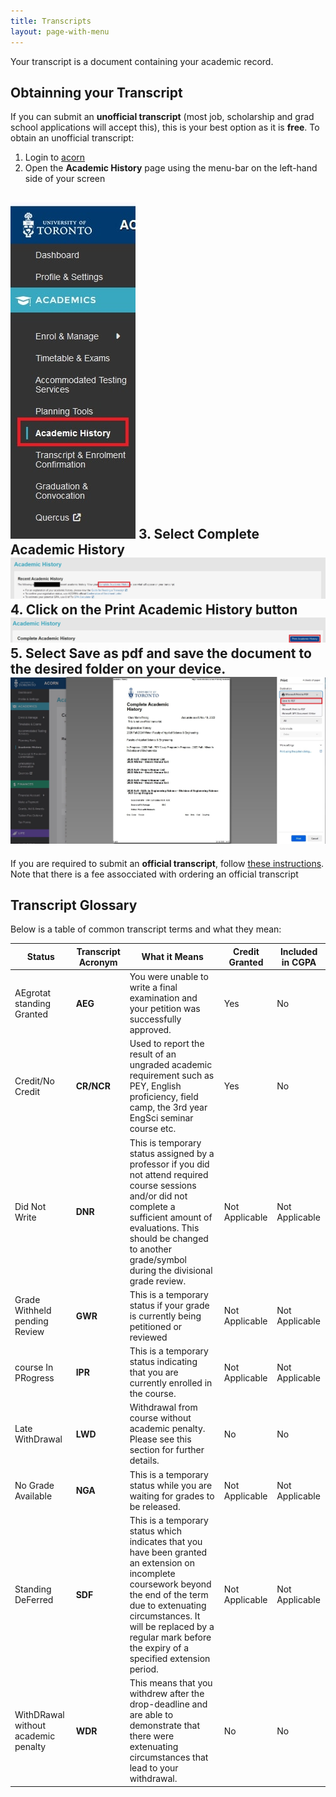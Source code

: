 ```yaml
---
title: Transcripts
layout: page-with-menu
---
```

Your transcript is a document containing your academic record. 

## Obtainning your Transcript
If you can submit an **unofficial transcript** (most job, scholarship and grad school applications will accept this), this is your best option as it is **free**. To obtain an unofficial transcript:
1. Login to [acorn](https://acorn.utoronto.ca/)
2. Open the **Academic History** page using the menu-bar on the left-hand side of your screen

![academic-history-menu](/assets/academic-history-menu.jpg)
3. Select **Complete Academic History**
![complete-academic-history](/assets/complete-academic-history.jpg)
4. Click on the **Print Academic History** button
![print-academic-history-button](/assets/print-academic-history-button.jpg)
5. Select **Save as pdf** and save the document to the desired folder on your device.
![save-to-pdf](/assets/save-to-pdf.jpg)
--
If you are required to submit an **official transcript**, follow [these instructions](https://registrar.utoronto.ca/transcripts/ordering-my-transcript/). Note that there is a fee assocciated with ordering an official transcript

## Transcript Glossary
Below is a table of common transcript terms and what they mean:

| **Status**                          | **Transcript Acronym** | **What it Means**                                                                                                                                                                                                                                                 | **Credit Granted** | **Included in CGPA** |
|-------------------------------------|------------------------|-------------------------------------------------------------------------------------------------------------------------------------------------------------------------------------------------------------------------------------------------------------------|--------------------|----------------------|
| AEgrotat standing Granted           | **AEG**                | You were unable to write a final examination and your petition was successfully approved.                                                                                                                                                                         | Yes                | No                   |
| Credit/No Credit                    | **CR/NCR**             | Used to report the result of an ungraded academic requirement such as PEY, English proficiency, field camp, the 3rd year EngSci seminar course etc.                                                                                                               | Yes                | No                   |
| Did Not Write                       | **DNR**                | This is temporary status assigned by a professor if you did not attend required course sessions and/or did not complete a sufficient amount of evaluations. This should be changed to another grade/symbol during the divisional grade review.                    | Not Applicable     | Not Applicable       |
| Grade Withheld pending Review       | **GWR**                | This is a temporary status if your grade is currently being petitioned or reviewed                                                                                                                                                                                | Not Applicable     | Not Applicable       |
| course In PRogress                  | **IPR**                | This is a temporary status indicating that you are currently enrolled in the course.                                                                                                                                                                              | Not Applicable     | Not Applicable       |
| Late WithDrawal                     | **LWD**                | Withdrawal from course without academic penalty. Please see this section for further details.                                                                                                                                                                     | No                 | No                   |
| No Grade Available                  | **NGA**                | This is a temporary status while you are waiting for grades to be released.                                                                                                                                                                                       | Not Applicable     | Not Applicable       |
| Standing DeFerred                   | **SDF**                | This is a temporary status which indicates that you have been granted an extension on incomplete coursework beyond the end of the term due to extenuating circumstances. It will be replaced by a regular mark before the expiry of a specified extension period. | Not Applicable     | Not Applicable       |
| WithDRawal without academic penalty | **WDR**                | This means that you withdrew after the drop-deadline and are able to demonstrate that there were extenuating circumstances that lead to your withdrawal.                                                                                                          | No                 | No                   |